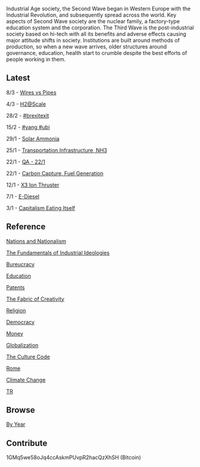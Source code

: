 
Industrial Age society, the Second Wave began in Western Europe with
the Industrial Revolution, and subsequently spread across the
world. Key aspects of Second Wave society are the nuclear family, a
factory-type education system and the corporation. The Third Wave is
the post-industrial society based on hi-tech with all its benefits and
adverse effects causing major attitude shifts in society. Institutions
are built around methods of production, so when a new wave arrives,
older structures around governance, education, health start to crumble
despite the best efforts of people working in them.

## Latest

8/3 - [Wires vs Pipes](/2019/03/wirespipes.md)

4/3 - [H2@Scale](/2019/03/h2scale.md)

28/2 - [#brexitexit](/2019/02/brexitexit.md)

15/2 - [#yang #ubi](/2019/02/yang.md)

29/1 - [Solar Ammonia](/2019/01/solarammonia.md)

25/1 - [Transportation Infrastructure, NH3](/2019/01/transportation.md)

22/1 - [QA - 22/1](/2019/01/qa-1.md)

22/1 - [Carbon Capture, Fuel Generation](/2019/01/carboncapture.md)

12/1 - [X3 Ion Thruster](/2019/01/x3.md)

7/1 - [E-Diesel](/2019/01/ediesel.md)

3/1 - [Capitalism Eating Itself](/2019/01/capitalism.md)

## Reference

[Nations and Nationalism](/2013/02/allegiance-of-peon.md)

[The Fundamentals of Industrial Ideologies](/2011/04/fundamentals-of-industrial-ideologies.md)

[Bureucracy](/2011/02/bureucracy.md)

[Education](2017/09/education.md)

[Patents](/2018/09/patents.md)

[The Fabric of Creativity](/2012/05/fabric-of-creativity.md)

[Religion](/2015/04/q-274.md)

[Democracy](/2016/11/democracy.md)

[Money](/2018/05/quantity-theory-of-money.md)

[Globalization](/2018/09/the-myth-of-liberal-international-order.md)

[The Culture Code](/2014/06/the-culture-code.md)

[Rome](/2017/12/rome.md)

[Climate Change](/2018/12/climate.md)

[TR](../tr)

## Browse

[By Year](years.md)

## Contribute

1GMq5we58oJq4ccAskmPUvpR2hacQzXhSH (Bitcoin)
